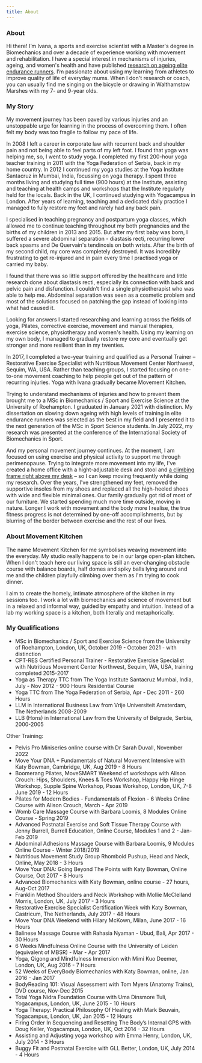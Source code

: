 ```yaml
---
title: About
---
```


### About

Hi there! I’m Ivana, a sports and exercise scientist with a Master's degree in Biomechanics and over a decade of experience working with movement and rehabilitation. I have a special interest in mechanisms of injuries, ageing, and women's health and have published [research on ageing elite endurance runners](https://commons.nmu.edu/isbs/vol40/iss1/36/). I’m passionate about using my learning from athletes to improve quality of life of everyday mums. When I don't research or coach, you can usually find me singing on the 
bicycle or drawing in Walthamstow Marshes with my 7- and 9-year olds. 

### My Story

My movement journey has been paved by various injuries and an unstoppable urge
for learning in the process of overcoming them. I often felt my body was too
fragile to follow my pace of life.

In 2008 I left a career in corporate law with recurrent back and shoulder pain
and not being able to feel parts of my left foot. I found that yoga was helping
me, so, I went to study yoga. I completed my first 200-hour yoga teacher training in 2011 with the Yoga Federation of Serbia, back in my home country. In 2012 I continued my yoga studies at the Yoga Institute Santacruz in Mumbai, India, focussing on yoga therapy. I spent
three months living and studying full time (900 hours) at the Institute,
assisting and teaching at health camps and workshops that the Institute
regularly held for the locals. Back in the UK, I continued studying with
Yogacampus in London. After years of learning, teaching and a dedicated daily
practice I managed to fully restore my feet and rarely had any back pain. 

I specialised in teaching pregnancy and postpartum yoga classes, which allowed me to continue teaching throughout my both pregnancies and the births of my children in 2013 and 2015. But after my first baby was born, I suffered a severe abdominal separation - diastasis recti, recurring lower back spasms and De Quervain's tendinosis on both wrists. After the birth of my second child, my core was completely destroyed. It was incredibly frustrating to get re-injured and in pain every time I practised yoga or carried my baby. 

I found that there was so little support offered by the healthcare and little research done about diastasis recti, especially its connection with back and pelvic pain and disfunction. I couldn’t find a single physiotherapist who was able to help me. Abdominal separation was seen as a cosmetic problem and most of the solutions focused on patching the gap instead of looking into what had caused it. 

Looking for answers I started researching and learning across the fields of yoga, Pilates, corrective exercise, movement and manual therapies, exercise science, physiotherapy and women's health. Using my learning on my own body, I managed to gradually restore my core and eventually get stronger and more resilient than in my twenties.

In 2017, I completed a two-year training and qualified as a Personal Trainer – Restorative Exercise Specialist with Nutritious Movement Center Northwest, Sequim, WA, USA. Rather than teaching groups, I started focusing on one-to-one movement coaching to help people get out of the pattern of recurring injuries. Yoga with Ivana gradually became Movement Kitchen. 

Trying to understand mechanisms of injuries and how to prevent them brought me to a MSc in Biomechanics / Sport and Exercise Science at the University of Roehampton. I graduated in January 2021 with distinction. My dissertation on slowing down ageing with high levels of training in elite endurance runners was selected as the best in my field and I presented it to the next generation of the MSc in Sport Science students. In July 2022, my research was presented at the conference of the International Society of Biomechanics in Sport.

And my personal movement journey continues. At the moment, I am focused on using exercise and physical activity to support me through perimenopause. Trying to integrate more movement into my life, I've created a home office with a hight-adjustable desk and stool and [a climbing frame right above my desk](https://www.instagram.com/p/CSwn5CbKN6b/) – so I can keep moving frequently while doing my research. Over the years, I've strengthened my feet, removed the supportive insoles from my shoes and replaced all the high-heeled shoes with wide and flexible minimal ones. Our family gradually got rid of most of our furniture. We started spending much more time outside, moving in nature. Longer I work with movement and the body more I realise, the true fitness progress is not determined by one-off accomplishments, but by blurring of the border between exercise and the rest of our lives.

### About Movement Kitchen

The name Movement Kitchen for me symbolises weaving movement into the everyday.
My studio really happens to be in our large open-plan kitchen. When I don't
teach here our living space is still an ever‐changing obstacle course with
balance boards, half domes and spiky balls lying around and me and the children
playfully climbing over them as I'm trying to cook dinner.

I aim to create the homely, intimate atmosphere of the kitchen in my sessions
too. I work a lot with biomechanics and science of movement but in a relaxed and
informal way, guided by empathy and intuition. Instead of a lab my working space
is a kitchen, both literally and metaphorically.

### My Qualifications

- MSc in Biomechanics / Sport and Exercise Science from the University of
  Roehampton, London, UK, October 2019 - October 2021 - with distinction
- CPT-RES Certified Personal Trainer - Restorative Exercise Specialist with
  Nutritious Movement Center Northwest, Sequim, WA, USA, training completed
  2015-2017
- Yoga as Therapy TTC from The Yoga Institute Santacruz Mumbai, India, July -
  Nov 2012 - 900 Hours Residential Course
- Yoga TTC from The Yoga Federation of Serbia, Apr - Dec 2011 - 260 Hours
- LLM in International Business Law from Vrije Universiteit Amsterdam, The
  Netherlands 2008-2009
- LLB (Hons) in International Law from the University of Belgrade, Serbia,
  2000-2005

Other Training:

- Pelvis Pro Miniseries online course with Dr Sarah Duvall, November 2022
- Move Your DNA + Fundamentals of Natural Movement Intensive with Katy Bowman,
  Cambridge, UK, Aug 2019 - 8 Hours
- Boomerang Pilates, MoveSMART Weekend of workshops with Alison Crouch: Hips,
  Shoulders, Knees & Toes Workshop, Happy Hip Hinge Workshop, Supple Spine
  Workshop, Psoas Workshop, London, UK, 7-8 June 2019 - 12 Hours
- Pilates for Modern Bodies - Fundamentals of Flexion - 6 Weeks Online Course
  with Alison Crouch, March - Apr 2019
- Womb Care Massage Course with Barbara Loomis, 8 Modules Online Course - Spring
  2019
- Advanced Postnatal Exercise and Soft Tissue Therapy Course with Jenny Burrell,
  Burrell Education, Online Course, Modules 1 and 2 - Jan-Feb 2019
- Abdominal Adhesions Massage Course with Barbara Loomis, 9 Modules Online
  Course - Winter 2018/2019
- Nutritious Movement Study Group Rhomboid Pushup, Head and Neck, Online, May
  2018 - 3 Hours
- Move Your DNA: Going Beyond The Points with Katy Bowman, Online Course, Oct
  2017 - 8 Hours
- Advanced Biomechanics with Katy Bowman, online course - 27 hours, Aug-Oct 2017
- Franklin Method Shoulders and Neck Workshop with Mollie McClelland Morris,
  London, UK, July 2017 - 3 Hours
- Restorative Exercise Specialist Certification Week with Katy Bowman,
  Castricum, The Netherlands, July 2017 - 48 Hours
- Move Your DNA Weekend with Hilary McKown, Milan, June 2017 - 16 Hours
- Balinese Massage Course with Rahasia Nyaman - Ubud, Bali, Apr 2017 - 30 Hours
- 6 Weeks Mindfulness Online Course with the University of Leiden (equivalent of
  MBSR) - Mar - Apr 2017
- Yoga, Qigong and Mindfulness Immersion with Mimi Kuo Deemer, London, UK, Aug
  2016 - 7 Hours
- 52 Weeks of EveryBody Biomechanics with Katy Bowman, online, Jan 2016 - Jan
  2017
- BodyReading 101: Visual Assessment with Tom Myers (Anatomy Trains), DVD
  course, Nov-Dec 2015
- Total Yoga Nidra Foundation Course with Uma Dinsmore Tuli, Yogacampus, London,
  UK, June 2015 - 10 Hours
- Yoga Therapy: Practical Philosophy Of Healing with Mark Beuvain, Yogacampus,
  London, UK, Jan 2015 - 12 Hours
- Firing Order In Sequencing and Resetting The Body’s Internal GPS with Doug
  Keller, Yogacampus, London, UK, Oct 2014 - 32 Hours
- Assisting and Adjusting yoga workshop with Emma Henry, London, UK, July 2014 -
  3 Hours
- Buggy Fit and Postnatal Exercise with GLL Better, London, UK, July 2014 - 4
  Hours
